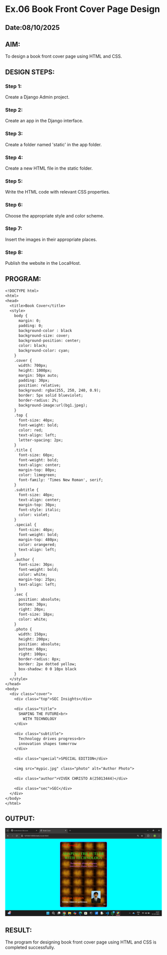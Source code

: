 # Ex.06 Book Front Cover Page Design
## Date:08/10/2025

## AIM:
To design a book front cover page using HTML and CSS.

## DESIGN STEPS:

### Step 1:
Create a Django Admin project.

### Step 2:
Create an app in the Django interface.

### Step 3:
Create a folder named 'static' in the app folder.

### Step 4:
Create a new HTML file in the static folder.

### Step 5:
Write the HTML code with relevant CSS properties.

### Step 6:
Choose the appropriate style and color scheme.

### Step 7:
Insert the images in their appropriate places.

### Step 8:
Publish the website in the LocalHost.

## PROGRAM:
```
<!DOCTYPE html>
<html>
<head>
  <title>Book Cover</title>
  <style>
    body {
      margin: 0;
      padding: 0;
      background-color : black
      background-size: cover;
      background-position: center;
      color: black;
      background-color: cyan;
    }
    .cover {
      width: 700px;
      height: 1000px;
      margin: 50px auto;
      padding: 30px;
      position: relative;
      background: rgba(255, 250, 240, 0.9); 
      border: 5px solid blueviolet; 
      border-radius: 2%;
      background-image:url(bg1.jpeg);
    }
    .top {
      font-size: 40px;
      font-weight: bold;
      color: red;
      text-align: left;
      letter-spacing: 2px;
    }
    .title {
      font-size: 60px;
      font-weight: bold;
      text-align: center;
      margin-top: 80px;
      color: limegreen;
      font-family: 'Times New Roman', serif;
    }
    .subtitle {
      font-size: 40px;
      text-align: center;
      margin-top: 30px;
      font-style: italic;
      color: violet;
    }
    .special {
      font-size: 40px;
      font-weight: bold;
      margin-top: 480px;
      color: orangered;
      text-align: left;
    }
    .author {
      font-size: 30px;
      font-weight: bold;
      color: white;
      margin-top: 25px;
      text-align: left;
    }
    .sec {
      position: absolute;
      bottom: 30px;
      right: 20px;
      font-size: 18px;
      color: white;
    }
    .photo {
      width: 150px;
      height: 200px;
      position: absolute;
      bottom: 60px;
      right: 100px;
      border-radius: 8px;
      border: 2px dotted yellow;
      box-shadow: 0 0 10px black
    }
  </style>
</head>
<body>
  <div class="cover">
    <div class="top">SEC Insights</div>
    
    <div class="title">
      SHAPING THE FUTURE<br>
        WITH TECHNOLOGY
    </div>
    
    <div class="subtitle">
      Technology drives progress<br>
      innovation shapes tomorrow
    </div>
    
    <div class="special">SPECIAL EDITION</div>
    
    <img src="mypic.jpg" class="photo" alt="Author Photo">
    
    <div class="author">VIVEK CHRISTO A(25013444)</div>
    
    <div class="sec">SEC</div>
  </div>
</body>
</html>

```

## OUTPUT:
![alt text](<Screenshot (55).png>)


## RESULT:
The program for designing book front cover page using HTML and CSS is completed successfully.
